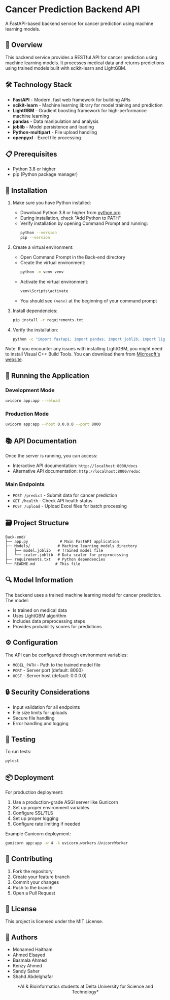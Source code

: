 # Cancer Prediction Backend API

A FastAPI-based backend service for cancer prediction using machine learning models.

## 🎯 Overview

This backend service provides a RESTful API for cancer prediction using machine learning models. It processes medical data and returns predictions using trained models built with scikit-learn and LightGBM.

## 🛠️ Technology Stack

- **FastAPI** - Modern, fast web framework for building APIs
- **scikit-learn** - Machine learning library for model training and prediction
- **LightGBM** - Gradient boosting framework for high-performance machine learning
- **pandas** - Data manipulation and analysis
- **joblib** - Model persistence and loading
- **Python-multipart** - File upload handling
- **openpyxl** - Excel file processing

## 📋 Prerequisites

- Python 3.8 or higher
- pip (Python package manager)

## 🚀 Installation

1. Make sure you have Python installed:
   - Download Python 3.8 or higher from [python.org](https://www.python.org/downloads/)
   - During installation, check "Add Python to PATH"
   - Verify installation by opening Command Prompt and running:
     ```bash
     python --version
     pip --version
     ```

2. Create a virtual environment:
   - Open Command Prompt in the Back-end directory
   - Create the virtual environment:
     ```bash
     python -m venv venv
     ```
   - Activate the virtual environment:
     ```bash
     venv\Scripts\activate
     ```
   - You should see `(venv)` at the beginning of your command prompt

3. Install dependencies:
   ```bash
   pip install -r requirements.txt
   ```

4. Verify the installation:
   ```bash
   python -c "import fastapi; import pandas; import joblib; import lightgbm; print('All dependencies installed successfully!')"
   ```

Note: If you encounter any issues with installing LightGBM, you might need to install Visual C++ Build Tools. You can download them from [Microsoft's website](https://visualstudio.microsoft.com/visual-cpp-build-tools/).

## 🔧 Running the Application

### Development Mode
```bash
uvicorn app:app --reload
```

### Production Mode
```bash
uvicorn app:app --host 0.0.0.0 --port 8000
```

## 📚 API Documentation

Once the server is running, you can access:
- Interactive API documentation: `http://localhost:8000/docs`
- Alternative API documentation: `http://localhost:8000/redoc`

### Main Endpoints

- `POST /predict` - Submit data for cancer prediction
- `GET /health` - Check API health status
- `POST /upload` - Upload Excel files for batch processing

## 🗃️ Project Structure

```
Back-end/
├── app.py              # Main FastAPI application
├── Models/            # Machine learning models directory
│   ├── model.joblib   # Trained model file
│   └── scaler.joblib  # Data scaler for preprocessing
├── requirements.txt   # Python dependencies
└── README.md         # This file
```

## 🔍 Model Information

The backend uses a trained machine learning model for cancer prediction. The model:
- Is trained on medical data
- Uses LightGBM algorithm
- Includes data preprocessing steps
- Provides probability scores for predictions

## ⚙️ Configuration

The API can be configured through environment variables:
- `MODEL_PATH` - Path to the trained model file
- `PORT` - Server port (default: 8000)
- `HOST` - Server host (default: 0.0.0.0)

## 🔒 Security Considerations

- Input validation for all endpoints
- File size limits for uploads
- Secure file handling
- Error handling and logging

## 🧪 Testing

To run tests:
```bash
pytest
```

## 📦 Deployment

For production deployment:
1. Use a production-grade ASGI server like Gunicorn
2. Set up proper environment variables
3. Configure SSL/TLS
4. Set up proper logging
5. Configure rate limiting if needed

Example Gunicorn deployment:
```bash
gunicorn app:app -w 4 -k uvicorn.workers.UvicornWorker
```

## 🤝 Contributing

1. Fork the repository
2. Create your feature branch
3. Commit your changes
4. Push to the branch
5. Open a Pull Request

## 📝 License

This project is licensed under the MIT License.

## 👥 Authors
- Mohamed Haitham
- Ahmed Elsayed 
- Basmala Ahmed 
- Kenzy Ahmed
- Sandy Saher 
- Shahd Abdelghafar 

<div align="center">
*AI & Bioinformatics students at Delta University for Science and Technology*
</div>
